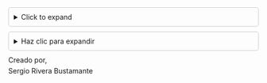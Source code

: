 <!DOCTYPE html>
<html lang="en">
<head>
  <meta charset="UTF-8">
  <meta name="viewport" content="width=device-width, initial-scale=1.0">
  <title>Styled Expander   
 Example</title>
  <style>
    details {
      margin-bottom: 10px;
      padding: 10px;
      border: 1px solid #ccc;
      border-radius: 5px;
    }

    summary {
      font-weight: bold;
      cursor: pointer;
    }

    details[open] {
      background-color: #f9f9f9;
    }

    p {
      margin: 5px 0;
      font-size: 14px;
    }
  </style>
</head>

<body>
  <details>
    <summary>Click to expand</summary>
    <p>This repository contains Time Series and analysis related to it.</p>
  </details>

  <details>
    <summary>Haz clic para expandir</summary>
    <p>Este Repositorio contiene Series de Tiempo y análisis respectivos a ello.</p>
  </details>
</body>
</html>



Creado por,

Sergio Rivera Bustamante
